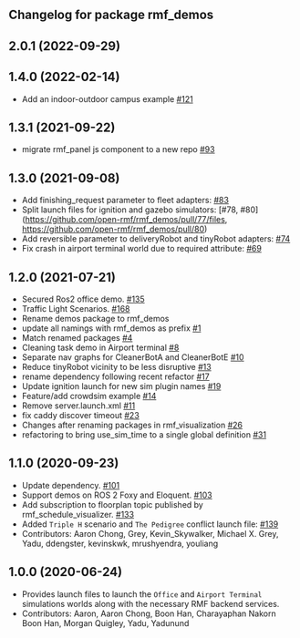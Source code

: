 ## Changelog for package rmf_demos

2.0.1 (2022-09-29)
------------------

1.4.0 (2022-02-14)
------------------
* Add an indoor-outdoor campus example [#121](https://github.com/open-rmf/rmf_demos/pull/121)

1.3.1 (2021-09-22)
------------------
* migrate rmf_panel js component to a new repo [#93](https://github.com/open-rmf/rmf_demos/pull/93)

1.3.0 (2021-09-08)
------------------
* Add finishing_request parameter to fleet adapters: [#83](https://github.com/open-rmf/rmf_demos/pull/83)
* Split launch files for ignition and gazebo simulators: [#78, #80](https://github.com/open-rmf/rmf_demos/pull/77/files, https://github.com/open-rmf/rmf_demos/pull/80)
* Add reversible parameter to deliveryRobot and tinyRobot adapters: [#74](https://github.com/open-rmf/rmf_demos/pull/74)
* Fix crash in airport terminal world due to required attribute: [#69](https://github.com/open-rmf/rmf_demos/pull/69)

1.2.0 (2021-07-21)
------------------
* Secured Ros2 office demo. [#135](https://github.com/osrf/rmf_demos/pull/135)
* Traffic Light Scenarios. [#168](https://github.com/osrf/rmf_demos/pull/168)
* Rename demos package to rmf_demos
* update all namings with rmf_demos as prefix [#1](https://github.com/open-rmf/rmf_demos/pull/1)
* Match renamed packages [#4](https://github.com/open-rmf/rmf_demos/pull/4)
* Cleaning task demo in Airport terminal [#8](https://github.com/open-rmf/rmf_demos/pull/8)
* Separate nav graphs for CleanerBotA and CleanerBotE [#10](https://github.com/open-rmf/rmf_demos/pull/10)
* Reduce tinyRobot vicinity to be less disruptive [#13](https://github.com/open-rmf/rmf_demos/pull/13)
* rename dependency following recent refactor [#17](https://github.com/open-rmf/rmf_demos/pull/17)
* Update ignition launch for new sim plugin names [#19](https://github.com/open-rmf/rmf_demos/pull/19)
* Feature/add crowdsim example [#14](https://github.com/open-rmf/rmf_demos/pull/14)
* Remove server.launch.xml [#11](https://github.com/open-rmf/rmf_demos/pull/11)
* fix caddy discover timeout [#23](https://github.com/open-rmf/rmf_demos/pull/23)
* Changes after renaming packages in rmf_visualization [#26](https://github.com/open-rmf/rmf_demos/pull/26)
* refactoring to bring use_sim_time to a single global definition [#31](https://github.com/open-rmf/rmf_demos/pull/31)

1.1.0 (2020-09-23)
------------------
* Update dependency. [#101](https://github.com/osrf/rmf_demos/pull/101)
* Support demos on ROS 2 Foxy and Eloquent. [#103](https://github.com/osrf/rmf_demos/pull/103)
* Add subscription to floorplan topic published by rmf_schedule_visualizer. [#133](https://github.com/osrf/rmf_demos/pull/133)
* Added `Triple H` scenario and `The Pedigree` conflict launch file: [#139](https://github.com/osrf/rmf_demos/pull/139)
* Contributors: Aaron Chong, Grey, Kevin_Skywalker, Michael X. Grey, Yadu, ddengster, kevinskwk, mrushyendra, youliang

1.0.0 (2020-06-24)
------------------
* Provides launch files to launch the `Office` and `Airport Terminal` simulations worlds along with the necessary RMF backend services.
* Contributors: Aaron, Aaron Chong, Boon Han, Charayaphan Nakorn Boon Han, Morgan Quigley, Yadu, Yadunund
